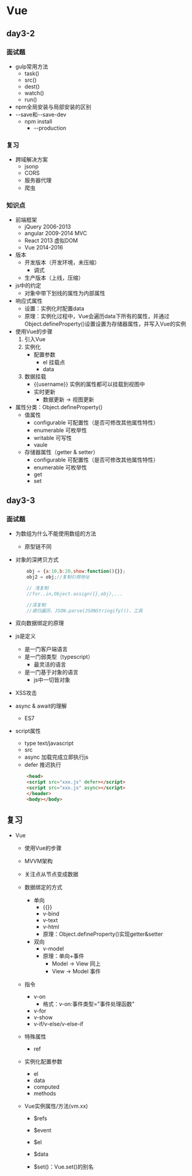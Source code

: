 # Vue

## day3-2

### 面试题
* gulp常用方法
    * task()
    * src()
    * dest()
    * watch()
    * run()
* npm全局安装与局部安装的区别
* --save和--save-dev
    * npm install
        * --production

### 复习
* 跨域解决方案
    * jsonp
    * CORS
    * 服务器代理
    * 爬虫

### 知识点
* 前端框架
    * jQuery    2006-2013
    * angular   2009-2014       MVC
    * React     2013            虚拟DOM
    * Vue       2014-2016
* 版本
    * 开发版本（开发环境，未压缩）
        * 调式
    * 生产版本（上线，压缩）
* js中的约定
    * 对象中带下划线的属性为内部属性
* 响应式属性
    * 设置：实例化时配置data
    * 原理：实例化过程中，Vue会遍历data下所有的属性，并通过Object.defineProperty()设置设置为存储器属性，并写入Vue的实例
* 使用Vue的步骤
    1. 引入Vue
    2. 实例化
        * 配置参数
            * el        挂载点
            * data
    3. 数据挂载
        * {{username}}  实例的属性都可以挂载到视图中
        * 实时更新
            * 数据更新 -> 视图更新
* 属性分类：Object.defineProperty()
    * 值属性
        * configurable  可配置性（是否可修改其他属性特性）
        * enumerable    可枚举性
        * writable      可写性
        * vaule
    * 存储器属性（getter & setter）
        * configurable  可配置性（是否可修改其他属性特性）
        * enumerable    可枚举性
        * get
        * set

## day3-3

### 面试题
* 为数组为什么不能使用数组的方法
    * 原型链不同
* 对象的深拷贝方式
    ```js
        obj = {a:10,b:20,show:function(){}};
        obj2 = obj;//复制引用地址

        // 浅复制
        //for..in,Object.assign({},obj),...

        //深复制
        //递归遍历、JSON.parse(JSONStringify())、工具
    ```
* 双向数据绑定的原理

* js是定义
    * 是一门客户端语言
    * 是一门弱类型（typescript）
        * 最灵活的语言
    * 是一门基于对象的语言
        * js中一切皆对象
* XSS攻击
* async & await的理解
    * ES7
* script属性
    * type  text/javascript
    * src
    * async     加载完成立即执行js
    * defer     推迟执行
    ```html 
        <head>
        <script src="xxx.js" defer></script> 
        <script src="xxx.js" async></script>
        </header>
        <body></body>
    ```

## 复习
* Vue
    * 使用Vue的步骤
    * MVVM架构
    * 关注点从节点变成数据
    * 数据绑定的方式
        * 单向
            * {{}}
            * v-bind
            * v-text
            * v-html
            * 原理：Object.defineProperty()实现getter&setter
        * 双向
            * v-model
            * 原理：单向+事件
                * Model -> View     同上
                * View -> Model     事件

    * 指令
        * v-on
            * 格式：v-on:事件类型="事件处理函数"
        * v-for
        * v-show
        * v-if/v-else/v-else-if
    * 特殊属性
        * ref
    * 实例化配置参数
        * el
        * data
        * computed
        * methods
    * Vue实例属性/方法(vm.xx)
        * $refs
        * $event
        * $el
        * $data

        * $set()：Vue.set()的别名
